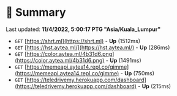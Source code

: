 # 📖 Summary
Last updated: **11/4/2022, 5:00:17 PTG "Asia/Kuala_Lumpur"**

- `GET` [https://shrt.ml](https://shrt.ml) - **Up** (1512ms)
- `GET` [https://hst.aytea.ml/](https://hst.aytea.ml/) - **Up** (286ms)
- `GET` [https://color.aytea.ml/4b31d6.png](https://color.aytea.ml/4b31d6.png) - **Up** (1491ms)
- `GET` [https://memeapi.aytea14.repl.co/gimme](https://memeapi.aytea14.repl.co/gimme) - **Up** (750ms)
- `GET` [https://teledrivemy.herokuapp.com/dashboard](https://teledrivemy.herokuapp.com/dashboard) - **Up** (215ms)

